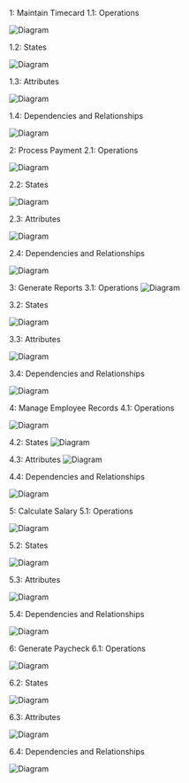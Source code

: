 1: Maintain Timecard
1.1: Operations

![Diagram](http://www.plantuml.com/plantuml/png/ZP0n3i8m34Ntdi9Z4Po0gK8TwC045p2rLOBIf7BSBeYxuqYbGrZ84kVdF_qlDqbHT1vzrNjC2Mvkv1w5BXXmO85N1NRsaERxwFJxM-iwm74ZTZOlqT4Au3H9NFY7w5hpNLLS60f2-Ccz_WMygwBkrXE9pd6ML1Cgcxsrwm2FBDch2ye3In6ye7VPNcVz5ADd31RHSA2yc0y0)

1.2: States

![Diagram](http://www.plantuml.com/plantuml/png/SoWkIImgAStDuOhMYbNGrRLJS2bAJ2lX0fDWVd1fKcvcIKbgYeALWf9hRa5EVcLgga8nMBHOYGik3LRiM51Gb5y6KUkRc9UOdbgaa0WHmr0Rb9gLcbo2ghO8B0PK2Z48PcfHSaOcr5GuEoqVf3mvloX5YSiXDIy5v0S0)

1.3: Attributes

![Diagram](http://www.plantuml.com/plantuml/png/SoWkIImgAStDuKhEIImkLWZ9p4rDJYnAKQZcKW02NOKIg82dYuALGd19KMPUEbGcDRSW9xyoDHLJ9YMn91KevWAae28P-QL5nU7vHTcfAK09pxoIrFJK8gWSq0KbfSK8Csgv75BpKa1E0W00)

1.4: Dependencies and Relationships

![Diagram](http://www.plantuml.com/plantuml/png/ZP7DIiSm4CJlUOhGKqNx0Zr8aHximPE2vxLPQZGVPRCfYFZk9ZHQIJtyUscOsT-mmmw1WJXQ8sO38SWdRN46KW_WO46IdqAcxrg6-68r_xWjbuViVuchzDwyLWM0TIM_uOcOnZJtoAJTKX64RpZpHS2NgDOjUtRo7weuQ5VZFn3FZWB6f8tfLvHN7oayUth7t71oZ0jIyG83nt1abBfAtMUe_HDsi-SS2LNX3OpEustMxxmt22vNgs_GTRT7qLuskzw80PtAb_i6)

2: Process Payment
2.1: Operations

![Diagram](http://www.plantuml.com/plantuml/png/NP31IiSm3CRlVOeU9xw1fp67u6slaBMP3Dj4adGWidTtTKNsNqzf-NtzVQHN0x6Iami9LFq4ty8fJS81LLdyZ_F7UVOVI2XWU00PoKOmw9xyYx_S6wb8yKhDG9_ljF013ssK3BOorVp6Qsp13T8QRuglStuKrTp0d138xQurht-_CX46kzGEvqjtKva0wOBoLYXg1vdBdsFaCYVyPtVN8yMw7FSB)

2.2: States

![Diagram](http://www.plantuml.com/plantuml/png/SoWkIImgAStDuOhMYbNGrRLJS4_DIorAB4bDuOApmE9XYJcPAM2UbO8Ib9EPdwTGN9gSd9gQKgo4fjuphmoe25rrMc9c3b0fM0IkD3WrhmIa3aoNv2ia9UPbAt61U61fv_oyjCoYN8ZDJa0vXMI82D0WXzIy593h0G00)

2.3: Attributes

![Diagram](http://www.plantuml.com/plantuml/png/POz12i8m44NtESLSm0kuAf9DDqNm19CuIZ4pASdCeeXtDyMWGhDyFxp735Mng75oCM6jSCQLITIZ8ZmTj7U0vSD63qUuQ9dbtWVY9UMLQByWPnDjr6SBYJfjBRNw-_jolNf2UOnoouLHvopVScXyGgQTFiRDFna7Al--WUIw7UFU)

2.4: Dependencies and Relationships

![Diagram](http://www.plantuml.com/plantuml/png/RPB1QiCm38RlVWgJKyR82-mmIXSsUYc5Fe7Yg2NCbeej5yhOky-cncHkSrBiJ_g_nDu40I_HMMKiXA0FSFDixS6pmH3Own-bq_EgpqZeGJ013ab64EXVz9jUlHSo8CrhQWBwtj694xmjfNSW2rFkl_8obyOhs6Lk8Yxt-dzGxjioMmHIlwgOvzaVJ8H6glQWS_WU7AQEe_Y5pcKTZE58iezkGbytYuYvZ-aRF_50uOJ-Cz8SUd1vG296ZfF5obQXbN3LAP-p6riVT1VBDyJ7dIQdh0O1YQ6oEVNXw8RXVIsHuEwhd6Btb6x-OUAFIBCMxjGc5VcMg3y0)

3: Generate Reports
3.1: Operations
![Diagram](http://www.plantuml.com/plantuml/png/POz12i9034NtSueiBTwWgu9LSLVK2mmsbiBCf6IYM4hlhdL2fJQRaFptFqaHnR8yl3CtPsE4CtR4SiI0R8KO1WEVsaAJDhZtdQCUCN4RrF5KGWuNuJOq6UIQycUjRC_ad3fNs9tOMr6Llsr6iZdTZ6PnAGmB-uw2O4ZfJsfh5V4riLUgoiDF6as1ePvUVmC0)

3.2: States

![Diagram](http://www.plantuml.com/plantuml/png/HSwn2W8n3CRnlKyHEWht0Wvou5bNTt48D4AXbuRu2UBJ7xqEjuI4_s_8_04xlciDpzEBfkb2Y_CROP_xVHSLPqYcCyLhKuY2pCNO9STmv8vJKQxbFt1glZA8pMhfz8YTtdxM74EEdT3eiQGOPj7SNze0)

3.3: Attributes

![Diagram](http://www.plantuml.com/plantuml/png/SoWkIImgAStDuKhEIImkLWXABSWlAb6evb800bs58Z3NqqN1IY6uf2WpBnr5FAIo81LT9Za_hoGrhmHT66XDIManGhIMoo4rBmLaBm00)

3.4: Dependencies and Relationships

![Diagram](http://www.plantuml.com/plantuml/png/PP7T2e8m5CVlznJ3goHyWIv2o8hkf7g1eISHvewS7IE9tZrrO-JQpRR_n_PZooqhug7JejBAMdc57edFO80K8yctaDFOoiOfSEnwZIE0ost0Ro-5tCaRKskQT5evDwgMQYJKsZV_OW-aJh5tQPb290sdYuzOaNh0JBh63yTAluyzn4w5Xi5mB5jMFDYWhkWEIyN1Fx6jlGclvGuiYrEmPj3uCRDixx6dKE9rI4GEffw_u0i0)


4: Manage Employee Records
4.1: Operations

![Diagram](http://www.plantuml.com/plantuml/png/SoWkIImgAStDuKhEIImkLd3DBSZ9hqnDzKtCIqnFBLAevb800cs5n9GKc9H6AfIXO0LNhWbab-Ldfa1LbnQa99Qaag0X9JKd5Oi6JnUWik2IeioyT3GDQPbvAOIKm-IvQhaSKlDIG9u40000)


4.2: States
![Diagram](http://www.plantuml.com/plantuml/png/SoWkIImgAStDuOhMYbNGrRLJy4ijvm9YCDinkIIpB5N1Ia79DRSW9xyoDLKXCIKbDKM92o83LkIPbuYfh2YrE3CzhrY92oOBCQyeEGF8Ja4r4IgenEMGcfS2SWe0)

4.3: Attributes
![Diagram](http://www.plantuml.com/plantuml/png/SoWkIImgAStDuKhEIImkLd3DBSZ9hqnDLQZcKW02NOLKg82dYuALGd19KMPUEbGcBp4t5Lsi8ByuioGpFmzTF2Mr06XDRcfU2ReCqFwIqcA4Q2sNGsfU2iX10000)

4.4: Dependencies and Relationships

![Diagram](http://www.plantuml.com/plantuml/png/bP2n2i8m48RtF4Nef4XVe8DqqC71oISulBC4aaj8BeA8xsx0r48eY9cE__y-kCkO1A9aPzNLGahww8Br3w8pC4mKzLFfydOQ4ETgGtNGmnVVbldk3LOw1mIXFmGaIol2wL2mYqJ3KoFS3EClVExLIpNNrRDwlMBMXi5HcmMVZ1ZFROuK88eZbhP90fBJafPDsX_k-_sorw2xJzwfaHYpi-eD)

5: Calculate Salary
5.1: Operations

![Diagram](http://www.plantuml.com/plantuml/png/TOzD2W8n38NtSueiAte2LuC_Uq4la6c33AHDITf54UzknU9Ai_fuv7tmPYkefKQUFACPNB2fC1-HVMKiel2OeDyM_8ZeYepQ7CNCqeXW3-U1EoXh98yQUdWRkEaSf2vCGuGvSpjHgBwiaipTLSm-qk_hxz91KZKojw3H_y9pcYc5zwGN)

5.2: States

![Diagram](http://www.plantuml.com/plantuml/png/POz1oeD038NtEKMOvGzUu5yKRKilO7UbYsYo2CHHd9c5FNs9ra9nD--zxuD9dJBDkGm6ZxydLjK9xpf8JpEtfHiqPs4uD2lNaj6yNCZwOkJbFuOzwHYHnoW13fIhL-7IEvIQQJBTN7ykoDyfm15p-Jp6aYGrp1-F6Rkj2_0pEdtJIAQl3Tq3flLN0Mg9xBU_0G00)


5.3: Attributes

![Diagram](http://www.plantuml.com/plantuml/png/SoWkIImgAStDuKhEIImkLWXEp4aigdH9BKdCp2bMgEPI009TXQJ4ubI8Z8ALGaf-QL9EAbGclIY_k1YxL5vg2NQ9bDIKqkIIpFoyOdIPfFoyqk9K9E5QBeVKl1IGym00)


5.4: Dependencies and Relationships

![Diagram](http://www.plantuml.com/plantuml/png/TL91JiGm3Bpt5TQUYg0Vs0DQGJbmGoo8ivkQ9S9DgZWvL8Y_qwgfqNQxDyip7irCSf288QQE2yCe0Yyu1C_yY6mIO_G1VWe0W5imUKL7P0n3ILtFVY22FJpbyGwYxSXWQCVbMnvlnhdrgM7AGjZtFDJK9XEjTrAUWXUPHPMwVVJWNHAIia6XwmU_nPn5RUK85IoMd-kHVOp1kbD677QqtlLUxEHGzwgisHPbpNsf_ELJa0yVlcagnRhuhp97g2cYPL6fZN0PsIfgyKzn6sYrvpNIp6MUzNRv-bLrl_AvXzs2qsxxGfkVoEzoZQOrJhHN-gH0pepa0xbs-f5_)


6: Generate Paycheck
6.1: Operations

![Diagram](http://www.plantuml.com/plantuml/png/SoWkIImgAStDuKhEIImkLWX8h4pEI4tETa_DIorABCalKgZcKW02ROLqY4WgJ8L6Qcv1JdvbQgg2bO8hbAcZK9oOarXKwP9QafYPKmoK2KRcQm85ODgXfgPM5EGNbS3DB80oa1I2D9NbPwPmrN8vfEQbW9mA0000)

6.2: States

![Diagram](http//www.plantuml.com/plantuml/png/FOwn2W8n38RtF4NeADmBECWvYBkhE5IIWq1jIfghFhxKIhUFvFlWNwj7y_sLu7vuuBASyCgPBJeJJFhTRzo4tqnun30OYJrAgW7chuldKapR4F-CcngIL3TvxYwQ0qoh9vTFKVEH34PNt2HnW9KpzNrV)

6.3: Attributes

![Diagram](http://www.plantuml.com/plantuml/png/SoWkIImgAStDuKhEIImkLWX8h4pEI4tELgZcKW02NOK2g82dYuALGd19KMPUEbGcDRSW9xyoDHLJ9Y-r93Wn9x6e4YYHab-Qb9CAbSWiBYvDTKaiIGLAW2YkMYw7rBmKaFK0)

6.4: Dependencies and Relationships

![Diagram](http://www.plantuml.com/plantuml/png/XLBDJeH03Bxp5CsUDCeBU31xm1XlHkC3LFXSYSCCcHOZ8Rwx9JjCTYLakL3w_VGhCtjHZZfqhgWTYz0pZ_Kdwgz7U4JM46ago9uREXmxM1XNw7eNHe3kw26LjoJiE8uLb5idXhoUVbzROv4dL_pq8Mhsx5DnGfn5tw5jYj_YNyOKhQH5zLJD4pMs_f2G9UCQyT1ZDWEQCBmx9A0L6L2nme3vbUVcBMcwxCuTSYyxdFyDchQZc69z4cLvdtStwYuXs6rmpwUPu4qskNatextW0n6-Dl8Ulfalnny0)








